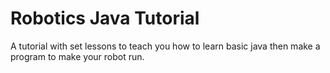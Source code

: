 # Robotics Java Tutorial

A tutorial with set lessons to teach you how to learn basic java then make a program to make your robot run.